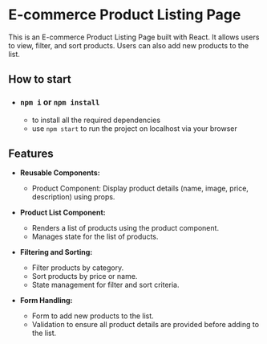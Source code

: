 # E-commerce Product Listing Page

This is an E-commerce Product Listing Page built with React. It allows users to view, filter, and sort products. Users can also add new products to the list.

## How to start

-   ### `npm i` or `npm install`
    -   to install all the required dependencies
    -   use `npm start` to run the project on localhost via your browser

## Features

-   **Reusable Components:**

    -   Product Component: Display product details (name, image, price, description) using props.

-   **Product List Component:**

    -   Renders a list of products using the product component.
    -   Manages state for the list of products.

-   **Filtering and Sorting:**

    -   Filter products by category.
    -   Sort products by price or name.
    -   State management for filter and sort criteria.

-   **Form Handling:**
    -   Form to add new products to the list.
    -   Validation to ensure all product details are provided before adding to the list.
